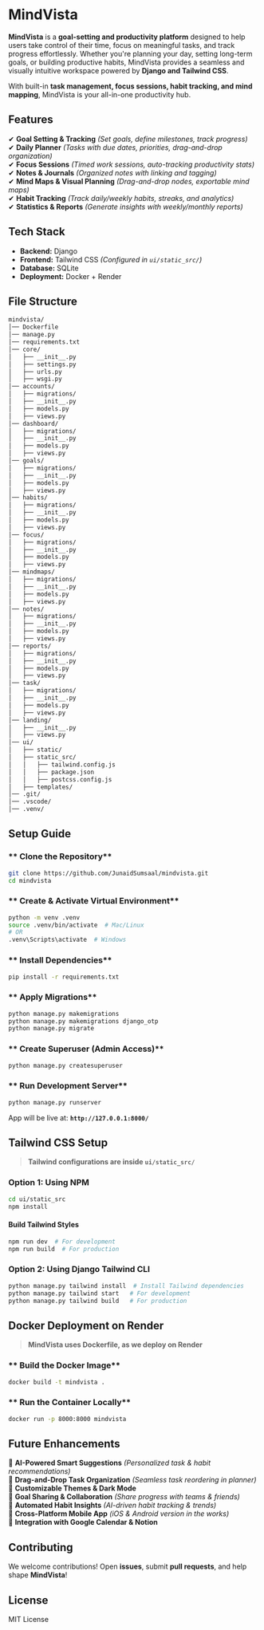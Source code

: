 # **MindVista**

**MindVista** is a **goal-setting and productivity platform** designed to help users take control of their time, focus on meaningful tasks, and track progress effortlessly. Whether you're planning your day, setting long-term goals, or building productive habits, MindVista provides a seamless and visually intuitive workspace powered by **Django and Tailwind CSS**.

With built-in **task management, focus sessions, habit tracking, and mind mapping**, MindVista is your all-in-one productivity hub.

## **Features**

✔ **Goal Setting & Tracking** _(Set goals, define milestones, track progress)_  
✔ **Daily Planner** _(Tasks with due dates, priorities, drag-and-drop organization)_  
✔ **Focus Sessions** _(Timed work sessions, auto-tracking productivity stats)_  
✔ **Notes & Journals** _(Organized notes with linking and tagging)_  
✔ **Mind Maps & Visual Planning** _(Drag-and-drop nodes, exportable mind maps)_  
✔ **Habit Tracking** _(Track daily/weekly habits, streaks, and analytics)_  
✔ **Statistics & Reports** _(Generate insights with weekly/monthly reports)_

## **Tech Stack**

- **Backend:** Django
- **Frontend:** Tailwind CSS _(Configured in `ui/static_src/`)_
- **Database:** SQLite
- **Deployment:** Docker + Render

## **File Structure**
```bash
mindvista/
│── Dockerfile
│── manage.py
│── requirements.txt
│── core/
│   ├── __init__.py
│   ├── settings.py
│   ├── urls.py
│   ├── wsgi.py
│── accounts/
│   ├── migrations/
│   ├── __init__.py
│   ├── models.py
│   ├── views.py
│── dashboard/
│   ├── migrations/
│   ├── __init__.py
│   ├── models.py
│   ├── views.py
│── goals/
│   ├── migrations/
│   ├── __init__.py
│   ├── models.py
│   ├── views.py
│── habits/
│   ├── migrations/
│   ├── __init__.py
│   ├── models.py
│   ├── views.py
│── focus/
│   ├── migrations/
│   ├── __init__.py
│   ├── models.py
│   ├── views.py
│── mindmaps/
│   ├── migrations/
│   ├── __init__.py
│   ├── models.py
│   ├── views.py
│── notes/
│   ├── migrations/
│   ├── __init__.py
│   ├── models.py
│   ├── views.py
│── reports/
│   ├── migrations/
│   ├── __init__.py
│   ├── models.py
│   ├── views.py
│── task/
│   ├── migrations/
│   ├── __init__.py
│   ├── models.py
│   ├── views.py
│── landing/
│   ├── __init__.py
│   ├── views.py
│── ui/
│   ├── static/
│   ├── static_src/
│   │   ├── tailwind.config.js
│   │   ├── package.json
│   │   ├── postcss.config.js
│   ├── templates/
│── .git/
│── .vscode/
│── .venv/
```

## **Setup Guide**

### ** Clone the Repository**

```bash
git clone https://github.com/JunaidSumsaal/mindvista.git
cd mindvista
```

### ** Create & Activate Virtual Environment**

```bash
python -m venv .venv
source .venv/bin/activate  # Mac/Linux
# OR
.venv\Scripts\activate  # Windows
```

### ** Install Dependencies**

```bash
pip install -r requirements.txt
```

### ** Apply Migrations**

```bash
python manage.py makemigrations
python manage.py makemigrations django_otp
python manage.py migrate
```

### ** Create Superuser (Admin Access)**

```bash
python manage.py createsuperuser
```

### ** Run Development Server**

```bash
python manage.py runserver
```

App will be live at: **`http://127.0.0.1:8000/`**

## **Tailwind CSS Setup**

> **Tailwind configurations are inside `ui/static_src/`**

### **Option 1: Using NPM**

```bash
cd ui/static_src
npm install
```

#### **Build Tailwind Styles**

```bash
npm run dev  # For development
npm run build  # For production
```

### **Option 2: Using Django Tailwind CLI**

```bash
python manage.py tailwind install  # Install Tailwind dependencies
python manage.py tailwind start   # For development
python manage.py tailwind build   # For production
```

## **Docker Deployment on Render**

> **MindVista uses Dockerfile, as we deploy on Render**

### ** Build the Docker Image**

```bash
docker build -t mindvista .
```

### ** Run the Container Locally**

```bash
docker run -p 8000:8000 mindvista
```

## **Future Enhancements**

🔹 **AI-Powered Smart Suggestions** _(Personalized task & habit recommendations)_  
🔹 **Drag-and-Drop Task Organization** _(Seamless task reordering in planner)_  
🔹 **Customizable Themes & Dark Mode**  
🔹 **Goal Sharing & Collaboration** _(Share progress with teams & friends)_  
🔹 **Automated Habit Insights** _(AI-driven habit tracking & trends)_  
🔹 **Cross-Platform Mobile App** _(iOS & Android version in the works)_  
🔹 **Integration with Google Calendar & Notion**

## **Contributing**

We welcome contributions! Open **issues**, submit **pull requests**, and help shape **MindVista**!

## **License**

MIT License
